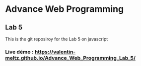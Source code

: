 # Advance Web Programming
## Lab 5
This is the git reposiroy for the Lab 5 on javascript

### Live démo : https://valentin-meltz.github.io/Advance_Web_Programming_Lab_5/
